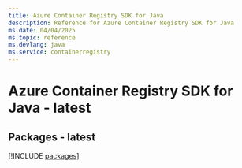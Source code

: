 ```yaml
---
title: Azure Container Registry SDK for Java
description: Reference for Azure Container Registry SDK for Java
ms.date: 04/04/2025
ms.topic: reference
ms.devlang: java
ms.service: containerregistry
---
```

# Azure Container Registry SDK for Java - latest
## Packages - latest
[!INCLUDE [packages](container-registry-index.md)]